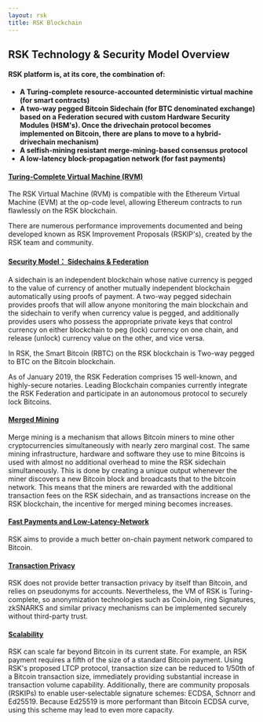 ```yaml
---
layout: rsk
title: RSK Blockchain
---
```


## RSK Technology & Security Model Overview

#### __RSK platform is, at its core, the combination of:__
* __A Turing-complete resource-accounted deterministic virtual machine (for smart contracts)__
* __A two-way pegged Bitcoin Sidechain (for BTC denominated exchange) based on a Federation secured with custom Hardware Security Modules (HSM's). Once the drivechain protocol becomes implemented on Bitcoin, there are plans to move to a hybrid- drivechain mechanism)__
* __A selfish-mining resistant merge-mining-based consensus protocol__
* __A low-latency block-propagation network (for fast payments)__

#### [Turing-Complete Virtual Machine (RVM)](/GettingStarted/RSK/Turing-Complete)

The RSK Virtual Machine (RVM) is compatible with the Ethereum Virtual Machine (EVM) at the op-code level, allowing Ethereum contracts to run flawlessly on the RSK blockchain.

There are numerous performance improvements documented and being developed known as RSK Improvement Proposals (RSKIP's), created by the RSK team and community.

#### [Security Model： Sidechains & Federation](/GettingStarted/RSK/Security-Model)

A sidechain is an independent blockchain whose native currency is pegged to the value of currency of another mutually independent blockchain automatically using proofs of payment. A two-way pegged sidechain provides proofs that will allow anyone monitoring the main blockchain and the sidechain to verify when currency value is pegged, and additionally provides users who possess the appropriate private keys that control currency on either blockchain to peg (lock) currency on one chain, and release (unlock) currency value on the other, and vice versa. 

In RSK, the Smart Bitcoin (RBTC) on the RSK blockchain is Two-way pegged to BTC on the Bitcoin blockchain.

As of January 2019, the RSK Federation comprises 15 well-known, and highly-secure notaries. Leading Blockchain companies currently integrate the RSK Federation and participate in an autonomous protocol to securely lock Bitcoins. 

#### [Merged Mining](/GettingStarted/RSK/Merged-Mining)

Merge mining is a mechanism that allows Bitcoin miners to mine other cryptocurrencies simultaneously with nearly zero marginal cost. The same mining infrastructure, hardware and software they use to mine Bitcoins is used with almost no additional overhead to mine the RSK sidechain simultaneously. This is done by creating a unique output whenever the miner discovers a new Bitcoin block and broadcasts that to the bitcoin network. This means that the miners are rewarded with the additional transaction fees on the RSK sidechain, and as transactions increase on the RSK blockchain, the incentive for merged mining becomes increases.

#### [Fast Payments and Low-Latency-Network](/GettingStarted/RSK/Fast-Payments)

RSK aims to provide a much better on-chain payment network compared to Bitcoin.

#### [Transaction Privacy](/GettingStarted/RSK/Transaction-Privacy)

RSK does not provide better transaction privacy by itself than Bitcoin, and relies on pseudonyms for accounts. Nevertheless, the VM of RSK is Turing-complete, so anonymization technologies such as CoinJoin, ring Signatures, zkSNARKS and similar privacy mechanisms can be implemented securely without third-party trust.

#### [Scalability](/GettingStarted/RSK/Scalability)

RSK can scale far beyond Bitcoin in its current state. For example, an RSK payment requires a fifth of the size of a standard Bitcoin payment. Using RSK's proposed LTCP protocol, transaction size can be reduced to 1/50th of a Bitcoin transaction size, immediately providing substantial increase in transaction volume capability. Additionally, there are community proposals (RSKIPs) to enable user-selectable signature schemes: ECDSA, Schnorr and Ed25519. Because Ed25519 is more performant than Bitcoin ECDSA curve, using this scheme may lead to even more capacity.